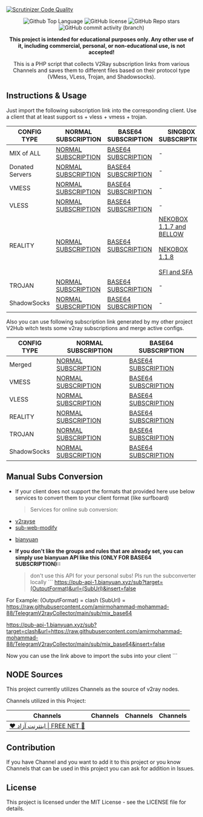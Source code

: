 
  <a href="https://t.me/fnet00">
    <img src="https://img.shields.io/scrutinizer/quality/g/amirmohammad-mohammad-88/TelegramV2rayCollector?style=flat&logo=scrutinizerci" alt="Scrutinizer Code Quality">
  </a>
</p>
<p align="center" href="https://t.me/fnet00" >
  <img src="https://img.shields.io/github/languages/top/amirmohammad-mohammad-88/TelegramV2rayCollector?color=5D6D7E" alt="Github Top Language">
  <img src="https://img.shields.io/github/license/amirmohammad-mohammad-88/TelegramV2rayCollector?color=5D6D7E" alt="GitHub license">
  <img alt="GitHub Repo stars" src="https://img.shields.io/github/stars/amirmohammad-mohammad-88/TelegramV2rayCollector">
  <img alt="GitHub commit activity (branch)" src="https://img.shields.io/github/commit-activity/t/amirmohammad-mohammad-88/TelegramV2rayCollector">
</p>
<p align="center">
  <b>This project is intended for educational purposes only. Any other use of it, including commercial, personal, or non-educational use, is not accepted!</b>
</p>
<p align="center">This is a PHP script that collects V2Ray subscription links from various Channels and saves them to different files based on their protocol type (VMess, VLess, Trojan, and Shadowsocks).</p>
<h2 id="instructions-usage">Instructions &amp; Usage</h2>
<p>Just import the following subscription link into the corresponding client. Use a client that at least support ss + vless + vmess + trojan.</p>
<table>
  <thead>
    <tr>
      <th>CONFIG TYPE</th>
      <th>NORMAL SUBSCRIPTION</th>
      <th>BASE64 SUBSCRIPTION</th>
      <th>SINGBOX SUBSCRIPTION</th>
      <th>CLASH SUBSCRIPTION</th>
      <th>CLASH.Meta SUBSCRIPTION</th>
      <th>SURFBOARD SUSCRIPTION</th>
    </tr>
  </thead>
  <tbody>
    <tr>
      <td>MIX of ALL</td>
      <td>
        <a href="https://raw.githubusercontent.com/amirmohammad-mohammad-88/TelegramV2rayCollector/main/sub/mix">NORMAL SUBSCRIPTION</a>
      </td>
      <td>
        <a href="https://raw.githubusercontent.com/amirmohammad-mohammad-88/TelegramV2rayCollector/main/sub/mix_base64">BASE64 SUBSCRIPTION</a>
      </td>
      <td>
        -
      </td>
      <td>
        <a href="https://raw.githubusercontent.com/amirmohammad-mohammad-88/TelegramV2rayCollector/main/clash/mix.yml">CLASH SUBSCRIPTION</a>
      </td>
      <td>
        <a href="https://raw.githubusercontent.com/amirmohammad-mohammad-88/TelegramV2rayCollector/main/meta/mix.yml">CLASH.Meta SUBSCRIPTION</a>
      </td>
      <td>
        <a href="https://raw.githubusercontent.com/amirmohammad-mohammad-88/TelegramV2rayCollector/main/surfboard/mix">SURFBOARD SUBSCRIPTION</a>
      </td>
    </tr>
    <tr>
      <td>Donated Servers</td>
      <td>
        <a href="https://raw.githubusercontent.com/amirmohammad-mohammad-88/TelegramV2rayCollector/main/sub/donated">NORMAL SUBSCRIPTION</a>
      </td>
      <td>
        <a href="https://raw.githubusercontent.com/amirmohammad-mohammad-88/TelegramV2rayCollector/main/sub/donated_base64">BASE64 SUBSCRIPTION</a>
      </td>
      <td>
        -
      </td>
      <td>
        <a href="https://raw.githubusercontent.com/amirmohammad-mohammad-88/TelegramV2rayCollector/main/clash/donated.yml">CLASH SUBSCRIPTION</a>
      </td>
      <td>
        <a href="https://raw.githubusercontent.com/amirmohammad-mohammad-88/TelegramV2rayCollector/main/meta/donated.yml">CLASH.Meta SUBSCRIPTION</a>
      </td>
      <td>
        <a href="https://raw.githubusercontent.com/amirmohammad-mohammad-88/TelegramV2rayCollector/main/surfboard/donated">SURFBOARD SUBSCRIPTION</a>
      </td>
    </tr>
    <tr>
      <td>VMESS</td>
      <td>
        <a href="https://raw.githubusercontent.com/amirmohammad-mohammad-88/TelegramV2rayCollector/main/sub/vmess">NORMAL SUBSCRIPTION</a>
      </td>
      <td>
        <a href="https://raw.githubusercontent.com/amirmohammad-mohammad-88/TelegramV2rayCollector/main/sub/vmess_base64">BASE64 SUBSCRIPTION</a>
      </td>
      <td>
        -
      </td>
      <td>
        <a href="https://raw.githubusercontent.com/amirmohammad-mohammad-88/TelegramV2rayCollector/main/clash/vmess.yml">CLASH SUBSCRIPTION</a>
      </td>
      <td>
        <a href="https://raw.githubusercontent.com/amirmohammad-mohammad-88/TelegramV2rayCollector/main/meta/vmess.yml">CLASH.Meta SUBSCRIPTION</a>
      </td>
      <td>
        <a href="https://raw.githubusercontent.com/amirmohammad-mohammad-88/TelegramV2rayCollector/main/surfboard/vmess">SURFBOARD SUBSCRIPTION</a>
      </td>
    </tr>
    <tr>
      <td>VLESS</td>
      <td>
        <a href="https://raw.githubusercontent.com/amirmohammad-mohammad-88/TelegramV2rayCollector/main/sub/vless">NORMAL SUBSCRIPTION</a>
      </td>
      <td>
        <a href="https://raw.githubusercontent.com/amirmohammad-mohammad-88/TelegramV2rayCollector/main/sub/vless_base64">BASE64 SUBSCRIPTION</a>
      </td>
      <td>
        -
      </td>
      <td>-</td>
      <td>
        <a href="https://raw.githubusercontent.com/amirmohammad-mohammad-88/TelegramV2rayCollector/main/meta/vless.yml">CLASH.Meta SUBSCRIPTION</a>
      </td>
      <td>-</td>
    </tr>
    <tr>
      <td>REALITY</td>
      <td>
        <a href="https://raw.githubusercontent.com/amirmohammad-mohammad-88/TelegramV2rayCollector/main/sub/reality">NORMAL SUBSCRIPTION</a>
      </td>
      <td>
        <a href="https://raw.githubusercontent.com/amirmohammad-mohammad-88/TelegramV2rayCollector/main/sub/reality_base64">BASE64 SUBSCRIPTION</a>
      </td>
      <td>
        <a href="https://raw.githubusercontent.com/amirmohammad-mohammad-88/TelegramV2rayCollector/main/singbox/reality.json">NEKOBOX 1.1.7 and BELLOW</a>
        <br><br>
        <a href="https://raw.githubusercontent.com/amirmohammad-mohammad-88/TelegramV2rayCollector/main/singbox/nekobox_new.json">NEKOBOX 1.1.8</a>
        <br><br>
        <a href="https://raw.githubusercontent.com/amirmohammad-mohammad-88/TelegramV2rayCollector/main/singbox/sfi_sfa.json">SFI and SFA</a>
      </td>
      <td>-</td>
      <td>
        <a href="https://raw.githubusercontent.com/amirmohammad-mohammad-88/TelegramV2rayCollector/main/meta/reality.yml">CLASH.Meta SUBSCRIPTION</a>
      </td>
      <td>-</td>
    </tr>
    <tr>
      <td>TROJAN</td>
      <td>
        <a href="https://raw.githubusercontent.com/amirmohammad-mohammad-88/TelegramV2rayCollector/main/sub/trojan">NORMAL SUBSCRIPTION</a>
      </td>
      <td>
        <a href="https://raw.githubusercontent.com/amirmohammad-mohammad-88/TelegramV2rayCollector/main/sub/trojan_base64">BASE64 SUBSCRIPTION</a>
      </td>
      <td>
        -
      </td>
      <td>
        <a href="https://raw.githubusercontent.com/amirmohammad-mohammad-88/TelegramV2rayCollector/main/clash/trojan.yml">CLASH SUBSCRIPTION</a>
      </td>
      <td>
        <a href="https://raw.githubusercontent.com/amirmohammad-mohammad-88/TelegramV2rayCollector/main/meta/trojan.yml">CLASH.Meta SUBSCRIPTION</a>
      </td>
      <td>
        <a href="https://raw.githubusercontent.com/amirmohammad-mohammad-88/TelegramV2rayCollector/main//surfboard/trojan">SURFBOARD SUBSCRIPTION</a>
      </td>
    </tr>
    <tr>
      <td>ShadowSocks</td>
      <td>
        <a href="https://raw.githubusercontent.com/amirmohammad-mohammad-88/TelegramV2rayCollector/main/sub/shadowsocks">NORMAL SUBSCRIPTION</a>
      </td>
      <td>
        <a href="https://raw.githubusercontent.com/amirmohammad-mohammad-88/TelegramV2rayCollector/main/sub/shadowsocks_base64">BASE64 SUBSCRIPTION</a>
      </td>
      <td>
        -
      </td>
      <td>
        <a href="https://raw.githubusercontent.com/amirmohammad-mohammad-88/TelegramV2rayCollector/main/clash/shadowsocks.yml">CLASH SUBSCRIPTION</a>
      </td>
      <td>
        <a href="https://raw.githubusercontent.com/amirmohammad-mohammad-88/TelegramV2rayCollector/main/meta/shadowsocks.yml">CLASH.Meta SUBSCRIPTION</a>
      </td>
      <td>
        <a href="https://raw.githubusercontent.com/amirmohammad-mohammad-88/TelegramV2rayCollector/main/surfboard/shadowsocks">SURFBOARD SUBSCRIPTION</a>
      </td>
    </tr>
  </tbody>
</table>
<p>Also you can use following subscription link generated by my other project V2Hub witch tests some v2ray subscriptions and merge active configs.</p>
<table>
  <thead>
    <tr>
      <th>CONFIG TYPE</th>
      <th>NORMAL SUBSCRIPTION</th>
      <th>BASE64 SUBSCRIPTION</th>
    </tr>
  </thead>
  <tbody>
    <tr>
      <td>Merged</td>
      <td>
        <a href="https://raw.githubusercontent.com/amirmohammad-mohammad-88/V2Hub/main/merged">NORMAL SUBSCRIPTION</a>
      </td>
      <td>
        <a href="https://raw.githubusercontent.com/amirmohammad-mohammad-88/V2Hub/main/merged_base64">BASE64 SUBSCRIPTION</a>
      </td>
    </tr>
    <tr>
      <td>VMESS</td>
      <td>
        <a href="https://raw.githubusercontent.com/amirmohammad-mohammad-88/V2Hub/main/Split/Normal/vmess">NORMAL SUBSCRIPTION</a>
      </td>
      <td>
        <a href="https://raw.githubusercontent.com/amirmohammad-mohammad-88/V2Hub/main/Split/Base64/vmess">BASE64 SUBSCRIPTION</a>
      </td>
      </tr>
    <tr>
      <td>VLESS</td>
      <td>
        <a href="https://raw.githubusercontent.com/amirmohammad-mohammad-88/V2Hub/main/Split/Normal/vless">NORMAL SUBSCRIPTION</a>
      </td>
      <td>
        <a href="https://raw.githubusercontent.com/amirmohammad-mohammad-88/V2Hub/main/Split/Base64/vless">BASE64 SUBSCRIPTION</a>
      </td>
      </tr>
    <tr>
      <td>REALITY</td>
      <td>
        <a href="https://raw.githubusercontent.com/amirmohammad-mohammad-88/V2Hub/main/Split/Normal/reality">NORMAL SUBSCRIPTION</a>
      </td>
      <td>
        <a href="https://raw.githubusercontent.com/amirmohammad-mohammad-88/V2Hub/main/Split/Base64/reality">BASE64 SUBSCRIPTION</a>
      </td>
      </tr>
    <tr>
      <td>TROJAN</td>
      <td>
        <a href="https://raw.githubusercontent.com/amirmohammad-mohammad-88/V2Hub/main/Split/Normal/trojan">NORMAL SUBSCRIPTION</a>
      </td>
      <td>
        <a href="https://raw.githubusercontent.com/amirmohammad-mohammad-88/V2Hub/main/Split/Base64/trojan">BASE64 SUBSCRIPTION</a>
      </td>
      </tr>
    <tr>
      <td>ShadowSocks</td>
      <td>
        <a href="https://raw.githubusercontent.com/amirmohammad-mohammad-88/V2Hub/main/Split/Normal/shadowsocks">NORMAL SUBSCRIPTION</a>
      </td>
      <td>
        <a href="https://raw.githubusercontent.com/amirmohammad-mohammad-88/V2Hub/main/Split/Base64/shadowsocks">BASE64 SUBSCRIPTION</a>
      </td>
      </tr>
  </tbody>
</table>
<h2 id="manual-subs-conversion">Manual Subs Conversion</h2>
<ul>
  <li>If your client does not support the formats that provided here use below services to convert them to your client format (like surfboard) <blockquote>
      <p>Services for online sub conversion:</p>
    </blockquote>
  </li>
  <li>
    <a href="https://v2rayse.com/en/node-convert">v2rayse</a>
  </li>
  <li>
    <a href="https://sub.v1.mk/">sub-web-modify</a>
  </li>
  <li>
    <p>
      <a href="https://bianyuan.xyz/">bianyuan</a>
    </p>
  </li>
  <li>
    <p>
      <strong>If you don&#39;t like the groups and rules that are already set, you can simply use bianyuan API like this (ONLY FOR BASE64 SUBSCRIPTION)::</strong>
    </p>
    <blockquote>
      <p>don&#39;t use this API for your personal subs! Pls run the subconverter locally ``` <a href="https://pub-api-1.bianyuan.xyz/sub?target=(OutputFormat)&amp;url=(SubUrl)&amp;insert=false">https://pub-api-1.bianyuan.xyz/sub?target=(OutputFormat)&amp;url=(SubUrl)&amp;insert=false</a>
      </p>
    </blockquote>
  </li>
</ul>
<p>For Example: (OutputFormat) = clash (SubUrl) = <a href="https://raw.githubusercontent.com/amirmohammad-mohammad-88/TelegramV2rayCollector/main/sub/mix_base64">https://raw.githubusercontent.com/amirmohammad-mohammad-88/TelegramV2rayCollector/main/sub/mix_base64</a>
</p>
<p>
  <a href="https://pub-api-1.bianyuan.xyz/sub?target=clash&amp;url=https://raw.githubusercontent.com/amirmohammad-mohammad-88/TelegramV2rayCollector/main/sub/mix_base64&amp;insert=false">https://pub-api-1.bianyuan.xyz/sub?target=clash&amp;url=https://raw.githubusercontent.com/amirmohammad-mohammad-88/TelegramV2rayCollector/main/sub/mix_base64&amp;insert=false</a>
</p>
<p>Now you can use the link above to import the subs into your client ```</p>
<h2 id="node-sources">NODE Sources</h2>
<p>This project currently utilizes Channels as the source of v2ray nodes.</p>
<p>Channels utilized in this Project:</p>
<table>
  <thead>
    <tr>
      <th>Channels</th>
      <th>Channels</th>
      <th>Channels</th>
      <th>Channels</th>
    </tr>
  </thead>
 </tbody>
 </tr>
      <td>
        <a href="https://t.me/fnet00"> ❤ اینترنت آزاد | FREE NET 💚 </a>
      </td>
    </tr>
  </tbody>
</table>
<h2 id="contribution">Contribution</h2>
<p>If you have Channel and you want to add it to this project or you know Channels that can be used in this project you can ask for addition in Issues.</p>
<h2 id="license">License</h2>
<p>This project is licensed under the MIT License - see the LICENSE file for details.</p>
